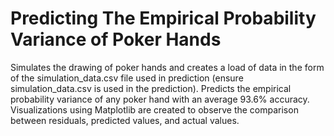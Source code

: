 # Predicting The Empirical Probability Variance of Poker Hands
Simulates the drawing of poker hands and creates a load of data in the form of the simulation_data.csv file used in prediction (ensure simulation_data.csv is used in the prediction).
Predicts the empirical probability variance of any poker hand with an average 93.6% accuracy.
Visualizations using Matplotlib are created to observe the comparison between residuals, predicted values, and actual values.

 
